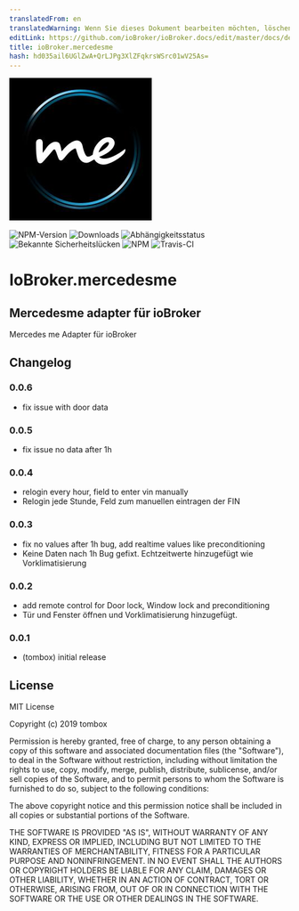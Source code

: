 ```yaml
---
translatedFrom: en
translatedWarning: Wenn Sie dieses Dokument bearbeiten möchten, löschen Sie bitte das Feld "translationsFrom". Andernfalls wird dieses Dokument automatisch erneut übersetzt
editLink: https://github.com/ioBroker/ioBroker.docs/edit/master/docs/de/adapterref/iobroker.mercedesme/README.md
title: ioBroker.mercedesme
hash: hd035ail6UGlZwA+QrLJPg3XlZFqkrsWSrc01wV25As=
---
```

![Logo](../../../en/adapterref/iobroker.mercedesme/admin/mercedesme.png)

![NPM-Version](http://img.shields.io/npm/v/iobroker.mercedesme.svg)
![Downloads](https://img.shields.io/npm/dm/iobroker.mercedesme.svg)
![Abhängigkeitsstatus](https://img.shields.io/david/TA2k/iobroker.mercedesme.svg)
![Bekannte Sicherheitslücken](https://snyk.io/test/github/TA2k/ioBroker.mercedesme/badge.svg)
![NPM](https://nodei.co/npm/iobroker.mercedesme.png?downloads=true)
![Travis-CI](http://img.shields.io/travis/TA2k/ioBroker.mercedesme/master.svg)

# IoBroker.mercedesme
## Mercedesme adapter für ioBroker
Mercedes me Adapter für ioBroker

## Changelog

### 0.0.6

- fix issue with door data

### 0.0.5

- fix issue no data after 1h

### 0.0.4

- relogin every hour, field to enter vin manually
- Relogin jede Stunde, Feld zum manuellen eintragen der FIN

### 0.0.3

- fix no values after 1h bug, add realtime values like preconditioning
- Keine Daten nach 1h Bug gefixt. Echtzeitwerte hinzugefügt wie Vorklimatisierung

### 0.0.2

- add remote control for Door lock, Window lock and preconditioning
- Tür und Fenster öffnen und Vorklimatisierung hinzugefügt.

### 0.0.1

- (tombox) initial release

## License

MIT License

Copyright (c) 2019 tombox

Permission is hereby granted, free of charge, to any person obtaining a copy
of this software and associated documentation files (the "Software"), to deal
in the Software without restriction, including without limitation the rights
to use, copy, modify, merge, publish, distribute, sublicense, and/or sell
copies of the Software, and to permit persons to whom the Software is
furnished to do so, subject to the following conditions:

The above copyright notice and this permission notice shall be included in all
copies or substantial portions of the Software.

THE SOFTWARE IS PROVIDED "AS IS", WITHOUT WARRANTY OF ANY KIND, EXPRESS OR
IMPLIED, INCLUDING BUT NOT LIMITED TO THE WARRANTIES OF MERCHANTABILITY,
FITNESS FOR A PARTICULAR PURPOSE AND NONINFRINGEMENT. IN NO EVENT SHALL THE
AUTHORS OR COPYRIGHT HOLDERS BE LIABLE FOR ANY CLAIM, DAMAGES OR OTHER
LIABILITY, WHETHER IN AN ACTION OF CONTRACT, TORT OR OTHERWISE, ARISING FROM,
OUT OF OR IN CONNECTION WITH THE SOFTWARE OR THE USE OR OTHER DEALINGS IN THE
SOFTWARE.